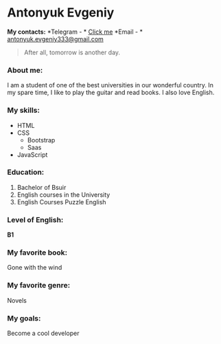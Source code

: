 # Antonyuk Evgeniy
**My contacts:**
*Telegram - * [Click me](https://t.me/youngestdude)
*Email - * antonyuk.evgeniy333@gmail.com

> After all, tomorrow is another day.

### About me:
I am a student of one of the best universities in our wonderful country. In my spare time, I like to play the guitar and read books. I also love English.

### My skills:
* HTML 
* CSS
  * Bootstrap
  * Saas
* JavaScript
### Education:
1. Bachelor of Bsuir
2. English courses in the University
3. English Courses Puzzle English
### Level of English:
**B1**
### My favorite book:
Gone with the wind
### My favorite genre:
Novels
### My goals:
Become a cool developer
